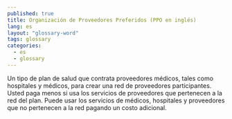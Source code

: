 ```yaml
---
published: true
title: Organización de Proveedores Preferidos (PPO en inglés)
lang: es
layout: "glossary-word"
tags: glossary
categories:
  - es
  - glossary
---
```


Un tipo de plan de salud que contrata proveedores médicos, tales como hospitales y médicos, para crear una red de proveedores participantes. Usted paga menos si usa los servicios de proveedores que pertenecen a la red del plan. Puede usar los servicios de médicos, hospitales y proveedores que no pertenecen a la red pagando un costo adicional.

